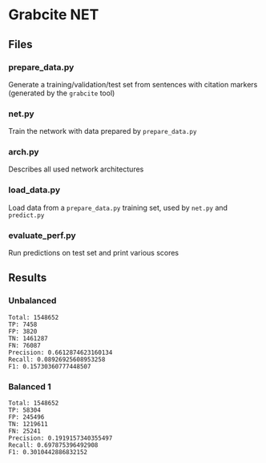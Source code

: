 # Grabcite NET

## Files

### prepare_data.py

Generate a training/validation/test set from sentences with citation markers (generated by the `grabcite` tool)

### net.py

Train the network with data prepared by `prepare_data.py`

### arch.py

Describes all used network architectures

### load_data.py

Load data from a `prepare_data.py` training set, used by `net.py` and `predict.py`

### evaluate_perf.py

Run predictions on test set and print various scores


## Results


### Unbalanced

```
Total: 1548652
TP: 7458
FP: 3820
TN: 1461287
FN: 76087
Precision: 0.6612874623160134
Recall: 0.08926925608953258
F1: 0.15730360777448507
```

### Balanced 1

```
Total: 1548652
TP: 58304
FP: 245496
TN: 1219611
FN: 25241
Precision: 0.1919157340355497
Recall: 0.697875396492908
F1: 0.3010442886832152
```